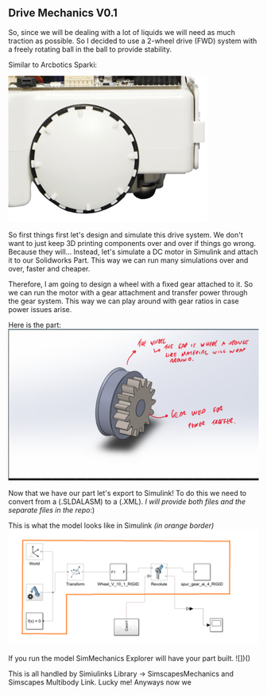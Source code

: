 ## Drive Mechanics V0.1

So, since we will be dealing with a lot of liquids we will need as much traction as possible. So I decided to use a 2-wheel drive (FWD) system with a freely rotating ball in the ball to provide stability.

Similar to Arcbotics Sparki:

![](Images/Wheel-concept.png)

So first things first let's design and simulate this drive system. We don't want to just keep 3D printing components over and over if things go wrong. Because they will... Instead, let's simulate a DC motor in Simulink and attach it to our Solidworks Part. This way we can run many simulations over and over, faster and cheaper.

Therefore, I am going to design a wheel with a fixed gear attached to it. So we can run the motor with a gear attachment and transfer power through the gear system. This way we can play around with gear ratios in case power issues arise.

Here is the part:
![](Images/Wheel-gear-part.png)

Now that we have our part let's export to Simulink! To do this we need to convert from a (.SLDALASM) to a (.XML).
*I will provide both files and the separate files in the repo*:)

This is what the model looks like in Simulink *(in orange border)*
![](Images/simulink-model.png)  

If you run the model SimMechanics Explorer will have your part built.
![])()


This is all handled by Simiulinks Library -> SimscapesMechanics and Simscapes Multibody Link. Lucky me!
Anyways now we
